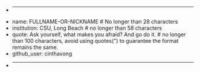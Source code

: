 + ---
+ name: FULLNAME-OR-NICKNAME # No longer than 28 characters
+ institution: CSU, Long Beach # no longer than 58 characters
+ quote: Ask yourself, what makes you afraid? And go do it.  # no longer than 100 characters, avoid using quotes(") to guarantee the format remains the same.
+ github_user: cinthavong
+ ---
